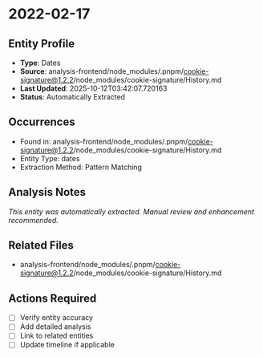 # 2022-02-17

## Entity Profile
- **Type**: Dates
- **Source**: analysis-frontend/node_modules/.pnpm/cookie-signature@1.2.2/node_modules/cookie-signature/History.md
- **Last Updated**: 2025-10-12T03:42:07.720163
- **Status**: Automatically Extracted

## Occurrences
- Found in: analysis-frontend/node_modules/.pnpm/cookie-signature@1.2.2/node_modules/cookie-signature/History.md
- Entity Type: dates
- Extraction Method: Pattern Matching

## Analysis Notes
*This entity was automatically extracted. Manual review and enhancement recommended.*

## Related Files
- analysis-frontend/node_modules/.pnpm/cookie-signature@1.2.2/node_modules/cookie-signature/History.md

## Actions Required
- [ ] Verify entity accuracy
- [ ] Add detailed analysis
- [ ] Link to related entities
- [ ] Update timeline if applicable
